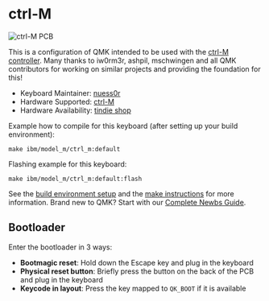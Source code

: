 # ctrl-M

![ctrl-M PCB](https://i.imgur.com/wUqY8N3.jpeg)

This is a configuration of QMK intended to be used with the [ctrl-M controller](https://github.com/nuess0r/ctrl-M). Many thanks to iw0rm3r, ashpil, mschwingen and all QMK contributors for working on similar projects and providing the foundation for this!

* Keyboard Maintainer: [nuess0r](https://github.com/nuess0r)
* Hardware Supported: [ctrl-M](https://github.com/nuess0r/ctrl-m)
* Hardware Availability: [tindie shop](https://www.tindie.com/products/brain4free/ctrl-m/)

Example how to compile for this keyboard (after setting up your build environment):

    make ibm/model_m/ctrl_m:default

Flashing example for this keyboard:

    make ibm/model_m/ctrl_m:default:flash

See the [build environment setup](https://docs.qmk.fm/#/getting_started_build_tools) and the [make instructions](https://docs.qmk.fm/#/getting_started_make_guide) for more information. Brand new to QMK? Start with our [Complete Newbs Guide](https://docs.qmk.fm/#/newbs).

## Bootloader

Enter the bootloader in 3 ways:

* **Bootmagic reset**: Hold down the Escape key and plug in the keyboard
* **Physical reset button**: Briefly press the button on the back of the PCB and plug in the keyboard
* **Keycode in layout**: Press the key mapped to `QK_BOOT` if it is available
